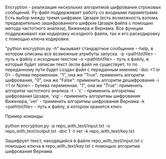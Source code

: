 Encryption - реализация нескольких алгоритмов шифрования строковых сообщений. Py-файл поддерживает работу со входными параметрами. Есть выбор между тремя шифрами: Цезаря (есть возможность взлома предварительно зашифрованного шифром Цезаря файла с помощью метода частотного анализа), Виженера и Вернама. Все функции поддерживают как кодировку исходного файла, так и его раскодировку с помощью ключа кодировки.
 
 "python encryption.py -h" вызывает стандартное сообщение --help, в котором описаны все возможные атрибуты запуска.
 -p <path\to\file> - путь к файлу с исходным текстом
 -o <path\to\file> - путь к файлу, в который будет записан текст (если файл не существует, то по переданному пути будет создан файл с переданным именем)
 -doc <1 or 0> - булева переменная. "1", она же "True": применить алгоритм шифрования, "0", она же "False": применить алгоритм дешифрования
 -i <1 or None> - булева переменная. "1", она же "True": применить алгоритм частотного анализа
 -t <encryption> - 'c' - применить алгоритмы шифрования Цезаря, 'vig' - применить алгоритмы шифрования Виженера, 'ver' - применить алгоритмы шифрования Вернама
 -k <path\to\file> - путь к файлу, в котором хранится ключ
 
 Пример команды:
 
 python encryption.py -p repo_with_text/input.txt -o repo_with_text/output.txt -doc 1 -t ver -k repo_with_text/key.txt
 
 Зашифрует текст, находящийся в файле repo_with_text/input.txt с помощью ключа в repo_with_text/key.txt с помощью алгоритма шифрования Вернама